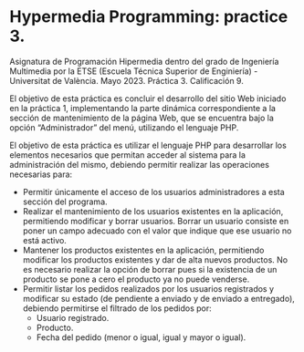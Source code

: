 ﻿# Hypermedia Programming: practice 3.
Asignatura de Programación Hipermedia dentro del grado de Ingeniería Multimedia por la ETSE (Escuela Técnica Superior de Enginiería) - Universitat de València. Mayo 2023. Práctica 3. Calificación 9.

El objetivo de esta práctica es concluir el desarrollo del sitio Web iniciado en la práctica 1, implementando la parte dinámica correspondiente a la sección de mantenimiento de la página Web, que se encuentra bajo la opción “Administrador” del menú, utilizando el lenguaje PHP.

El objetivo de esta práctica es utilizar el lenguaje PHP para desarrollar los elementos necesarios que permitan acceder al sistema para la administración del mismo, debiendo permitir realizar las operaciones necesarias para:
 - Permitir únicamente el acceso de los usuarios administradores a esta sección del programa.
 - Realizar el mantenimiento de los usuarios existentes en la aplicación, permitiendo modificar y borrar usuarios. Borrar un usuario consiste en poner un campo adecuado con el valor que indique que ese usuario no está activo.
 - Mantener los productos existentes en la aplicación, permitiendo modificar los productos existentes y dar de alta nuevos productos. No es necesario realizar la opción de borrar pues si la existencia de un producto se pone a cero el producto ya no puede venderse.
 - Permitir listar los pedidos realizados por los usuarios registrados y modificar su estado (de pendiente a enviado y de enviado a entregado), debiendo permitirse el filtrado de los pedidos por:
   -  Usuario registrado.
   -  Producto.
   -  Fecha del pedido (menor o igual, igual y mayor o igual).

